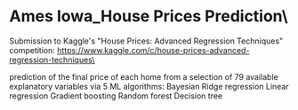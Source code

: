 # Ames Iowa_House Prices Prediction\
Submission to Kaggle's "House Prices: Advanced Regression Techniques" competition:
https://www.kaggle.com/c/house-prices-advanced-regression-techniques\

prediction of the final price of each home from a selection of 79 available explanatory variables via 5 ML algorithms:
Bayesian Ridge regression
Linear regression
Gradient boosting
Random forest
Decision tree

